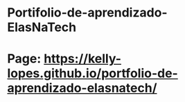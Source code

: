 ﻿# Portifolio-de-aprendizado-ElasNaTech
# Page: https://kelly-lopes.github.io/portfolio-de-aprendizado-elasnatech/
